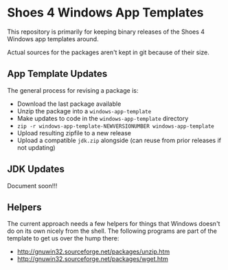 # Shoes 4 Windows App Templates

This repository is primarily for keeping binary releases of the Shoes 4 Windows
app templates around.

Actual sources for the packages aren't kept in git because of their size.

## App Template Updates

The general process for revising a package is:

* Download the last package available
* Unzip the package into a `windows-app-template`
* Make updates to code in the `windows-app-template` directory
* `zip -r windows-app-template-NEWVERSIONUMBER windows-app-template`
* Upload resulting zipfile to a new release
* Upload a compatible `jdk.zip` alongside (can reuse from prior releases if
  not updating)

## JDK Updates

Document soon!!!

## Helpers

The current approach needs a few helpers for things that Windows doesn't do on
its own nicely from the shell. The following programs are part of the template
to get us over the hump there:

* http://gnuwin32.sourceforge.net/packages/unzip.htm
* http://gnuwin32.sourceforge.net/packages/wget.htm
